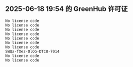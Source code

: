 ## 2025-06-18 19:54 的 GreenHub 许可证
```
No license code
No license code
No license code
No license code
No license code
No license code
No license code
SWQa-fXez-OlQG-DTC8-7014
No license code
No license code
```
